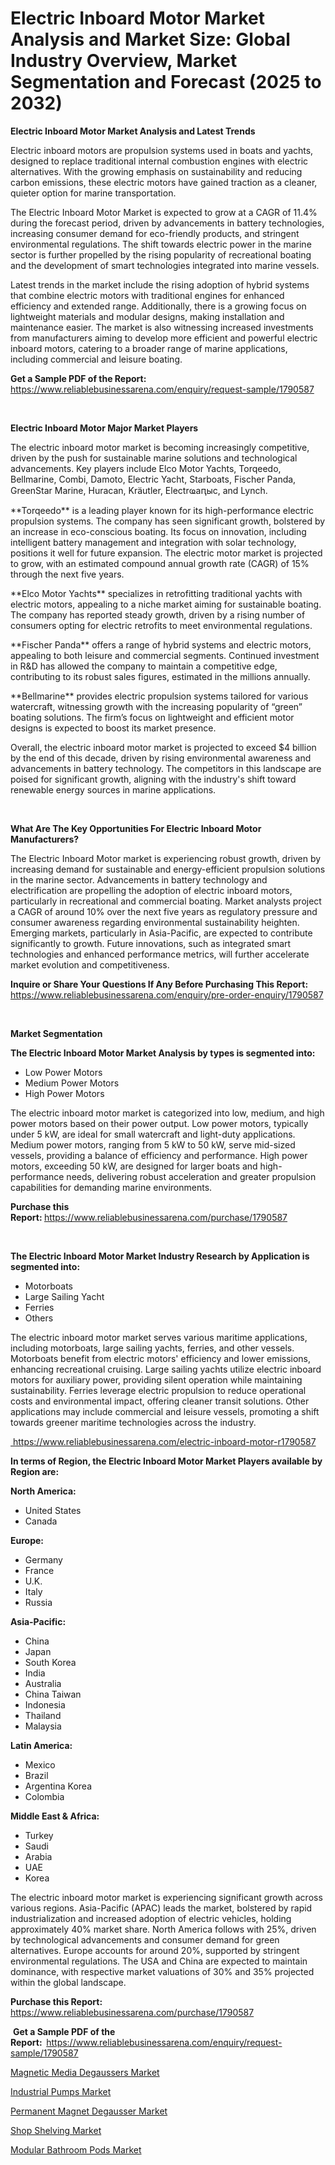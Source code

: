 <p><h1>Electric Inboard Motor Market Analysis and Market Size: Global Industry Overview, Market Segmentation and Forecast (2025 to 2032)</h1></p><p><strong>Electric Inboard Motor Market Analysis and Latest Trends</strong></p>
<p><p>Electric inboard motors are propulsion systems used in boats and yachts, designed to replace traditional internal combustion engines with electric alternatives. With the growing emphasis on sustainability and reducing carbon emissions, these electric motors have gained traction as a cleaner, quieter option for marine transportation. </p><p>The Electric Inboard Motor Market is expected to grow at a CAGR of 11.4% during the forecast period, driven by advancements in battery technologies, increasing consumer demand for eco-friendly products, and stringent environmental regulations. The shift towards electric power in the marine sector is further propelled by the rising popularity of recreational boating and the development of smart technologies integrated into marine vessels.</p><p>Latest trends in the market include the rising adoption of hybrid systems that combine electric motors with traditional engines for enhanced efficiency and extended range. Additionally, there is a growing focus on lightweight materials and modular designs, making installation and maintenance easier. The market is also witnessing increased investments from manufacturers aiming to develop more efficient and powerful electric inboard motors, catering to a broader range of marine applications, including commercial and leisure boating.</p></p>
<p><strong>Get a Sample PDF of the Report:&nbsp;</strong> <a href="https://www.reliablebusinessarena.com/enquiry/request-sample/1790587?utm_campaign=2133&utm_medium=2&utm_source=Github&utm_content=ia&utm_term=10042025&utm_id=electric-inboard-motor">https://www.reliablebusinessarena.com/enquiry/request-sample/1790587</a></p>
<p>&nbsp;</p>
<p><strong>Electric Inboard Motor Major Market Players</strong></p>
<p><p>The electric inboard motor market is becoming increasingly competitive, driven by the push for sustainable marine solutions and technological advancements. Key players include Elco Motor Yachts, Torqeedo, Bellmarine, Combi, Damoto, Electric Yacht, Starboats, Fischer Panda, GreenStar Marine, Huracan, Kräutler, Electrҩаԥыс, and Lynch.</p><p>**Torqeedo** is a leading player known for its high-performance electric propulsion systems. The company has seen significant growth, bolstered by an increase in eco-conscious boating. Its focus on innovation, including intelligent battery management and integration with solar technology, positions it well for future expansion. The electric motor market is projected to grow, with an estimated compound annual growth rate (CAGR) of 15% through the next five years.</p><p>**Elco Motor Yachts** specializes in retrofitting traditional yachts with electric motors, appealing to a niche market aiming for sustainable boating. The company has reported steady growth, driven by a rising number of consumers opting for electric retrofits to meet environmental regulations.</p><p>**Fischer Panda** offers a range of hybrid systems and electric motors, appealing to both leisure and commercial segments. Continued investment in R&D has allowed the company to maintain a competitive edge, contributing to its robust sales figures, estimated in the millions annually.</p><p>**Bellmarine** provides electric propulsion systems tailored for various watercraft, witnessing growth with the increasing popularity of “green” boating solutions. The firm’s focus on lightweight and efficient motor designs is expected to boost its market presence.</p><p>Overall, the electric inboard motor market is projected to exceed $4 billion by the end of this decade, driven by rising environmental awareness and advancements in battery technology. The competitors in this landscape are poised for significant growth, aligning with the industry's shift toward renewable energy sources in marine applications.</p></p>
<p>&nbsp;</p>
<p><strong>What Are The Key Opportunities For Electric Inboard Motor Manufacturers?</strong></p>
<p><p>The Electric Inboard Motor market is experiencing robust growth, driven by increasing demand for sustainable and energy-efficient propulsion solutions in the marine sector. Advancements in battery technology and electrification are propelling the adoption of electric inboard motors, particularly in recreational and commercial boating. Market analysts project a CAGR of around 10% over the next five years as regulatory pressure and consumer awareness regarding environmental sustainability heighten. Emerging markets, particularly in Asia-Pacific, are expected to contribute significantly to growth. Future innovations, such as integrated smart technologies and enhanced performance metrics, will further accelerate market evolution and competitiveness.</p></p>
<p><strong>Inquire or Share Your Questions If Any Before Purchasing This Report:</strong> <a href="https://www.reliablebusinessarena.com/enquiry/pre-order-enquiry/1790587?utm_campaign=2133&utm_medium=2&utm_source=Github&utm_content=ia&utm_term=10042025&utm_id=electric-inboard-motor">https://www.reliablebusinessarena.com/enquiry/pre-order-enquiry/1790587</a></p>
<p>&nbsp;</p>
<p><strong>Market Segmentation</strong></p>
<p><strong>The Electric Inboard Motor Market Analysis by types is segmented into:</strong></p>
<p><ul><li>Low Power Motors</li><li>Medium Power Motors</li><li>High Power Motors</li></ul></p>
<p><p>The electric inboard motor market is categorized into low, medium, and high power motors based on their power output. Low power motors, typically under 5 kW, are ideal for small watercraft and light-duty applications. Medium power motors, ranging from 5 kW to 50 kW, serve mid-sized vessels, providing a balance of efficiency and performance. High power motors, exceeding 50 kW, are designed for larger boats and high-performance needs, delivering robust acceleration and greater propulsion capabilities for demanding marine environments.</p></p>
<p><strong>Purchase this Report:&nbsp;</strong><a href="https://www.reliablebusinessarena.com/purchase/1790587?utm_campaign=2133&utm_medium=2&utm_source=Github&utm_content=ia&utm_term=10042025&utm_id=electric-inboard-motor">https://www.reliablebusinessarena.com/purchase/1790587</a></p>
<p>&nbsp;</p>
<p><strong>The Electric Inboard Motor Market Industry Research by Application is segmented into:</strong></p>
<p><ul><li>Motorboats</li><li>Large Sailing Yacht</li><li>Ferries</li><li>Others</li></ul></p>
<p><p>The electric inboard motor market serves various maritime applications, including motorboats, large sailing yachts, ferries, and other vessels. Motorboats benefit from electric motors' efficiency and lower emissions, enhancing recreational cruising. Large sailing yachts utilize electric inboard motors for auxiliary power, providing silent operation while maintaining sustainability. Ferries leverage electric propulsion to reduce operational costs and environmental impact, offering cleaner transit solutions. Other applications may include commercial and leisure vessels, promoting a shift towards greener maritime technologies across the industry.</p></p>
<p><a href="https://www.reliablebusinessarena.com/electric-inboard-motor-r1790587?utm_campaign=2133&utm_medium=2&utm_source=Github&utm_content=ia&utm_term=10042025&utm_id=electric-inboard-motor">&nbsp;https://www.reliablebusinessarena.com/electric-inboard-motor-r1790587</a></p>
<p><strong>In terms of Region, the Electric Inboard Motor Market Players available by Region are:</strong></p>
<p>
    <p> <strong> North America: </strong>
        <ul>
            <li>United States</li>
            <li>Canada</li>
        </ul>
        </p> 
    <p> <strong> Europe: </strong>
        <ul>
            <li>Germany</li>
            <li>France</li>
            <li>U.K.</li>
            <li>Italy</li>
            <li>Russia</li>
        </ul>
        </p> 
    <p> <strong> Asia-Pacific: </strong>
        <ul>
            <li>China</li>
            <li>Japan</li>
            <li>South Korea</li>
            <li>India</li>
            <li>Australia</li>
            <li>China Taiwan</li>
            <li>Indonesia</li>
            <li>Thailand</li>
            <li>Malaysia</li>
        </ul>
        </p> 
    <p> <strong> Latin America: </strong>
        <ul>
            <li>Mexico</li>
            <li>Brazil</li>
            <li>Argentina Korea</li>
            <li>Colombia</li>
        </ul>
        </p> 
    <p> <strong> Middle East & Africa: </strong>
        <ul>
            <li>Turkey</li>
            <li>Saudi</li>
            <li>Arabia</li>
            <li>UAE</li>
            <li>Korea</li>
        </ul>
    </p>
    </p>
<p><p>The electric inboard motor market is experiencing significant growth across various regions. Asia-Pacific (APAC) leads the market, bolstered by rapid industrialization and increased adoption of electric vehicles, holding approximately 40% market share. North America follows with 25%, driven by technological advancements and consumer demand for green alternatives. Europe accounts for around 20%, supported by stringent environmental regulations. The USA and China are expected to maintain dominance, with respective market valuations of 30% and 35% projected within the global landscape.</p></p>
<p><strong>Purchase this Report: </strong><a href="https://www.reliablebusinessarena.com/purchase/1790587?utm_campaign=2133&utm_medium=2&utm_source=Github&utm_content=ia&utm_term=10042025&utm_id=electric-inboard-motor">https://www.reliablebusinessarena.com/purchase/1790587</a></p>
<p>&nbsp;<strong>Get a Sample PDF of the Report:&nbsp;&nbsp;</strong><a href="https://www.reliablebusinessarena.com/enquiry/request-sample/1790587?utm_campaign=2133&utm_medium=2&utm_source=Github&utm_content=ia&utm_term=10042025&utm_id=electric-inboard-motor">https://www.reliablebusinessarena.com/enquiry/request-sample/1790587</a></p>
<p><strong></strong></p>
<p><p><a href="https://github.com/alejnaouare/Market-Research-Report-List-1/blob/main/magnetic-media-degaussers-market.md?utm_campaign=2133&utm_medium=2&utm_source=Github&utm_content=ia&utm_term=10042025&utm_id=electric-inboard-motor">Magnetic Media Degaussers Market</a></p><p><a href="https://github.com/wyettillesr4/Market-Research-Report-List-1/blob/main/industrial-pumps-market.md?utm_campaign=2133&utm_medium=2&utm_source=Github&utm_content=ia&utm_term=10042025&utm_id=electric-inboard-motor">Industrial Pumps Market</a></p><p><a href="https://github.com/fraryatena85/Market-Research-Report-List-1/blob/main/permanent-magnet-degausser-market.md?utm_campaign=2133&utm_medium=2&utm_source=Github&utm_content=ia&utm_term=10042025&utm_id=electric-inboard-motor">Permanent Magnet Degausser Market</a></p><p><a href="https://github.com/bufkamaiahi7/Market-Research-Report-List-1/blob/main/shop-shelving-market.md?utm_campaign=2133&utm_medium=2&utm_source=Github&utm_content=ia&utm_term=10042025&utm_id=electric-inboard-motor">Shop Shelving Market</a></p><p><a href="https://github.com/vigatoimrene04/Market-Research-Report-List-1/blob/main/modular-bathroom-pods-market.md?utm_campaign=2133&utm_medium=2&utm_source=Github&utm_content=ia&utm_term=10042025&utm_id=electric-inboard-motor">Modular Bathroom Pods Market</a></p></p>